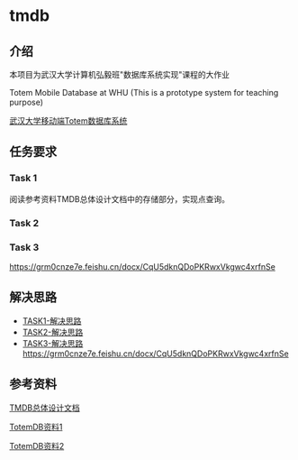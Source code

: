 # tmdb

## 介绍

本项目为武汉大学计算机弘毅班"数据库系统实现"课程的大作业

Totem Mobile Database at WHU (This is a prototype system for teaching purpose)

[武汉大学移动端Totem数据库系统](https://github.com/whu-totemdb/tmdb)

## 任务要求

### Task 1

阅读参考资料TMDB总体设计文档中的存储部分，实现点查询。


### Task 2



### Task 3
https://grm0cnze7e.feishu.cn/docx/CqU5dknQDoPKRwxVkgwc4xrfnSe


## 解决思路

- [TASK1-解决思路](file/task1-solution.md)
- [TASK2-解决思路](file/task2-solution.md)
- [TASK3-解决思路](file/task3-solution.md) https://grm0cnze7e.feishu.cn/docx/CqU5dknQDoPKRwxVkgwc4xrfnSe

## 参考资料

[TMDB总体设计文档]([TMDB总体设计文档2.0.docx](https://1drv.ms/w/s!AkJmIoQ-NhnAmRBfSvLtwBKlohkF?e=m2WCW2))

[TotemDB资料1](http://totemdb.whu.edu.cn/upload/202102/02/202102022020113648.pdf)

[TotemDB资料2](http://totemdb.whu.edu.cn/upload/202102/02/202102022020276488.pdf)

